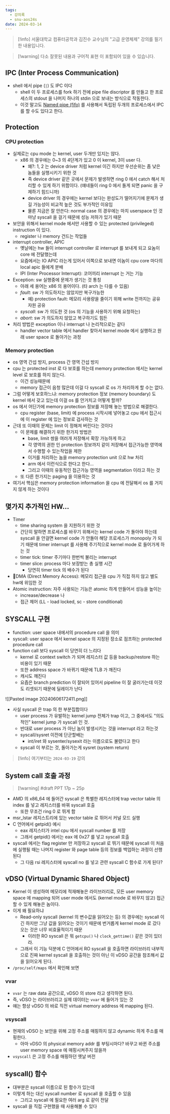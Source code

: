 ```yaml
---
tags:
  - 강의록
  - snu-aos24s
date: 2024-03-14
---
```

> [!info] 서울대학교 컴퓨터공학과 김진수 교수님의 "고급 운영체제" 강의를 필기한 내용입니다.

> [!warning] 다소 잘못된 내용과 구어적 표현 이 포함되어 있을 수 있습니다.

## IPC (Inter Process Communication)

- shell 에서 pipe (`|`) 도 IPC 이다
	- shell 이 두 프로세스를 fork 하기 전에 pipe file discriptor 를 만들고 한 프로세스의 stdout 을 나머지 하나의 stdin 으로 보내는 방식으로 작동한다.
	- 이것 말고도 [Named pipe (fifo)](https://man7.org/linux/man-pages/man3/mkfifo.3.html) 를 사용해서 독립된 두개의 프로세스에서 IPC 를 할 수도 있다고 한다.

## Protection

### CPU protection

- 실제로는 cpu mode 는 kernel, user 두개만 있지는 않다.
	- x86 의 경우에는 0~3 의 4단계가 있고 0 이 kernel, 3이 user 다.
		- 왜?: 1, 2 는 device driver 처럼 kernel 이긴 하지만 우선순위는 좀 낮은 놈들을 실행시키기 위한 것
		- 즉 device driver 같은 곳에서 문제가 발생하면 ring 0 에서 catch 해서 처리할 수 있게 하기 위함이다. (얘네들이 ring 0 에서 돌게 되면 panic 을 구제하기 힘드니까)
		- device driver 의 경우에는 kernel 보다는 완성도가 떨어지기에 문제가 생길 가능성이 비교적 높은 것도 부가적인 이유임
		- 물론 지금은 잘 안쓴다: normal case 의 경우에는 마치 userspace 인 것 마냥 syscall 을 걸기 때문에 성능 저하가 있기 때문
- 보안을 위해서 kernel mode 에서만 사용할 수 있는 protected (privileged) instruction 이 있다.
	- register 나 memory 건드는 작업들
- interrupt controller, APIC
	- 옛날에는 hw 들이 interrupt controller 로 interrupt 를 보내게 되고 요놈이 core 에 전달했는데
	- 요즘에서는 IO APIC 라는게 있어서 이쪽으로 보내면 이놈이 cpu core 마다의 local apic 들에게 분배
	- IPI (Inter Processor Interrupt): 코어끼리 interrupt 는 거는 기능
- Exception: sw 실행중에 문제가 생기는 것 통칭
	- 아래 세 용어는 x86 의 용어이다. (타 arch 는 다를 수 있음)
	- *fault*: sw 가 의도하지는 않았지만 복구가능한
		- 예) protection fault: 메모리 사용량을 줄이기 위해 write 전까지는 공유 자원 공유
	- *syscall*: sw 가 의도한 것 (os 의 기능을 사용하기 위해 요청하는)
	- *abort*: sw 가 의도하지 않았고 복구하기도 힘든
- 처리 방법은 exception 이나 interrupt 나 논리적으로는 같다
	- handler vector table 에서 handler 찾아서 kernel mode 에서 실행하고 원래 user space 로 돌아가는 과정
### Memory protection

- os 영역 간섭 방지, process 간 영역 간섭 방지
- cpu 는 protected inst 로 다 보호를 하는데 memory protection 에서는 kernel level 로 보호를 하지 않는다.
	- 이건 성능때문에
	- memory 접근이 음청 많은데 이걸 다 syscall 로 os 가 처리하게 할 수는 없다.
- 그럼 어떻게 보호하느냐: memory protection 정보 (memory boundary) 도 kernel 에서 갖고 있는데 이걸 os 를 안거치고 어떻게 할까?
- os 에서 어딘가에 memory protection 정보를 저장해 놓는 방법으로 해결한다.
	- cpu register (base, limit) 에 process 시작시에 넣어놓고 cpu 에서 접근시에 이 register 에 있는 정보로 검사하는 것
- 근데 또 이때의 문제는 limit 이 정해져 버린다는 것이다
	- 이 문제를 해결하기 위한 한가지 방법은
		- base, limit 쌍을 여러개 저장해서 확장 가능하게 하고
		- 각 영역의 권한 인 protection 정보까지 같이 저장해서 접근가능한 영역에서 수행할 수 있는작업을 제한
		- 이거를 처리하는 놈을 memory protection unit 으로 hw 처리
		- arm 에서 이런식으로 한다고 한다…
		- 그리고 이때의 유동적인 접근가능 영역을 segmentation 이라고 하는 것
	- 또 다른 한가지는 paging 을 이용하는 것
- 여기서 핵심은 memory protection information 을 cpu 에 전달해서 os 를 거치지 않게 하는 것이다

## 몇가지 추가적인 HW...

- Timer
	- time sharing system 을 지원하기 위한 것
	- 간단히 말하면 프로세스를 바꾸기 위해서는 kernel code 가 돌아야 하는데 syscall 을 안걸면 kernel code 가 안돌아 해당 프로세스가 monopoly 가 되기 때문에 timer interrupt 를 사용해 주기적으로 kernel mode 로 들어가게 하는 것
	- timer tick: timer 주기마다 한번씩 불리는 interrupt
	- timer slice: process 마다 보장받는 총 실행 시간
		- 당연히 timer tick 의 배수가 된다
- DMA (Direct Memory Access): 메모리 접근을 cpu 가 직접 하지 않고 별도 hw에 위임한 것
- Atomic instruction: 자주 사용되는 기능은 atomic 하게 만들어서 성능을 높이는
	- increase/decrease 나
	- 접근 제어 (LL - load locked, sc - store conditional)

## SYSCALL 구현

- function: user space 내에서의 procedure call 을 의미
- syscall: user space 에서 kernel space 의 지정된 장소로 점프하는 protected procedure call
- function call 보다 syscall 이 당연히 더 느리다
	- kernel 로 context switch 가 되며 레지스터 값 등을 backup/restore 하는 비용이 있기 때문
	- 또한 address space 가 바뀌기 때문에 TLB 가 깨진다
	- 캐시도 깨진다
	- 요즘은 branch prediction 이 잘되어 있어서 pipeline 이 잘 굴러가는데 이것도 리셋되기 때문에 딜레이가 난다

![[Pasted image 20240606172411.png]]

- 사실 syscall 은 trap 의 한 부분집합이다
	- user process 가 유발하는 kernel jump 전체가 trap 이고, 그 중에서도 "의도적인" kernel jump 가 syscall 인 것.
	- 반대로 user process 가 아닌 놈이 발생시키는 것을 interrupt 라고 하는것
	- syscall/sysret 이전에 단군할배는
		- int/iret 와 sysenter/sysexit 라는 이름으로도 불렸다고 한다
	- syscall 이 부르는 것, 돌아가는게 sysret (system return)

> [!info] 여기부터는 `2024-03-19` 강의

## System call 호출 과정

> [!warning] #draft  PPT 17p ~ 25p

- AMD 의 x86_64 에 들어간 syscall 은 특별한 레지스터에 trap vector table 의 index 를 넣고 레지스터를 바꿔 syscall 호출
    - 또한 무조건 ring 0 로 뛰게 함
- msr_lstar 레지스트리에 있는 vector table 로 뛰어서 커널 모드 실행
- C 언어에서 getpid() 예시
    - eax 레지스터가 intel cpu 에서 syscall number 를 저장
    - 그래서 getpid() 에서는 eax 에 0x27 를 넣고 syscall 호출
- syscall 에서는 flag register 만 저장하고 syscall 로 뛰기 때문에 syscall 이 처음에 실행될 때는 나머지 register 와 page table 등의 정보를 백업하는 과정이 선행된다
    - 그 다음 rsi 레지스터에 syscall no 를 넣고 관련 syscall C 함수로 가게 된다?

## vDSO (Virtual Dynamic Shared Object)

- Kernel 이 생성하여 메모리에 적재해놓은 라이브러리로, 모든 user memory space 에 mapping 되어 user mode 에서도 (kernel mode 로 바꾸지 않고) 접근할 수 있게 해놓은 놈이다.
- 이게 왜 필요하냐
	- Read-only syscall (kernel 의 변수값을 읽어오는 등) 의 경우에는 syscall 이긴 하지만 그냥 값을 읽어오는 것이기 때문에 번거롭게 kernel mode 로 갔다 오는 것은 너무 비효율적이기 때문
		- 이러한 RO syscall 은 뭐 `getcpu()` 나 `clock_gettime()` 같은 것이 있더라.
	- 그래서 이 기능 덕분에 C 언어에서 RO syscall 을 호출하면 라이브러리 내부적으로 진짜 kernel syscall 을 호출하는 것이 아닌 이 vDSO 공간을 참조해서 값을 읽어오게 된다.
- `/proc/self/maps` 에서 확인해 보면 

### vvar

- `vvar` 는 raw data 공간으로, vDSO 의 store 라고 생각하면 된다.
- 즉, vDSO 는 라이브러리고 실제 데이터는 `vvar` 에 들어가 있는 것
- 얘는 항상 vDSO 의 바로 직전 virtual memory address 에 mapping 된다.

### vsyscall

- 현재의 vDSO 는 보안을 위해 고정 주소를 매핑하지 않고 dynamic 하게 주소를 매핑한다.
	- 아마 vDSO 의 physical memory addr 를 부팅시마다? 바꾸고 바뀐 주소를 user memory space 에 매핑시켜주지 않을까
- `vsyscall` 은 고정 주소를 매핑하던 옛날 버전

## syscall() 함수

- 대부분은 syscall 이름으로 된 함수가 있는데
- 이렇게 하는 대신 syscall number 로 syscall 을 호출할 수 있음
    - 그리고 syscall 에 필요한 여러 arg 로 같이 전달
- syscall 을 직접 구현했을 때 사용해볼 수 있다